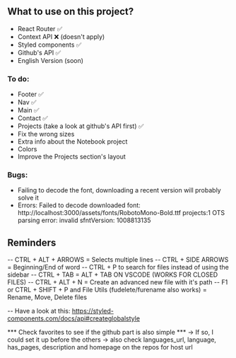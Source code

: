 ## What to use on this project?
- React Router ✅
- Context API ❌ (doesn't apply)
- Styled components ✅
- Github's API ✅
- English Version (soon)

### To do:
- Footer ✅
- Nav ✅
- Main ✅
- Contact ✅
- Projects (take a look at github's API first) ✅
- Fix the wrong sizes
- Extra info about the Notebook project
- Colors
- Improve the Projects section's layout

### Bugs:
- Failing to decode the font, downloading a recent version will probably solve it
- Errors: Failed to decode downloaded font: http://localhost:3000/assets/fonts/RobotoMono-Bold.ttf
projects:1 OTS parsing error: invalid sfntVersion: 1008813135

## Reminders
-- CTRL + ALT + ARROWS = Selects multiple lines
-- CTRL + SIDE ARROWS = Beginning/End of word
-- CTRL + P to search for files instead of using the sidebar
-- CTRL + TAB = ALT + TAB ON VSCODE (WORKS FOR CLOSED FILES)
-- CTRL + ALT + N = Create an advanced new file with it's path
-- F1 or CTRL + SHIFT + P and File Utils (fudelete/furename also works) = Rename, Move, Delete files

-- Have a look at this: https://styled-components.com/docs/api#createglobalstyle

*** Check favorites to see if the github part is also simple ***
-> If so, I could set it up before the others
-> also check languages_url, language, has_pages, description and homepage on the repos for host url
